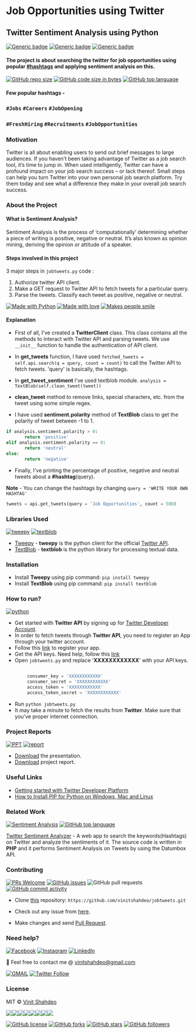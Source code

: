 # Job Opportunities using Twitter
## Twitter Sentiment Analysis using Python

[![Generic badge](https://img.shields.io/badge/Sentiment-Analysis-teal.svg?style=for-the-badge)](https://github.com/vinitshahdeo/jobtweets) 
[![Generic badge](https://img.shields.io/badge/Twitter-API-orange.svg?style=for-the-badge)](https://twitter.com/Vinit_Shahdeo) [![Generic badge](https://img.shields.io/badge/Job-Opportunities-blue.svg?style=for-the-badge)](https://github.com/vinitshahdeo/jobtweets/raw/master/report/REPORT.pdf) 

#### The project is about searching the twitter for job opportunities using popular [#hashtags](https://twitter.com/search?q=%23jobs&src=typd) and applying sentiment analysis on this.

[![GitHub repo size](https://img.shields.io/github/repo-size/vinitshahdeo/jobtweets.svg?logo=github&style=social)](https://github.com/vinitshahdeo/) [![GitHub code size in bytes](https://img.shields.io/github/languages/code-size/vinitshahdeo/jobtweets.svg?logo=git&style=social)](https://github.com/vinitshahdeo/) [![GitHub top language](https://img.shields.io/github/languages/top/vinitshahdeo/jobtweets.svg?logo=python&style=social)](https://github.com/vinitshahdeo/)

#### Few popular hashtags - 
### `#Jobs` `#Careers` `#JobOpening`
### `#FreshHiring` `#Recruitments` `#JobOpportunities`

### Motivation

Twitter is all about enabling users to send out brief messages to large audiences. If you haven’t been taking advantage of Twitter as a job search tool, it’s time to jump in. When used intelligently, Twitter can have a profound impact on your job search success – or lack thereof. Small steps can help you turn Twitter into your own personal job search platform. Try them today and see what a difference they make in your overall job search success.

### About the Project

#### What is Sentiment Analysis?

Sentiment Analysis is the process of ‘computationally’ determining whether a piece of writing is positive, negative or neutral. It’s also known as opinion mining, deriving the opinion or attitude of a speaker.

#### Steps involved in this project

3 major steps in `jobtweets.py` code :

1. Authorize twitter API client.
2. Make a GET request to Twitter API to fetch tweets for a particular query.
3. Parse the tweets. Classify each tweet as positive, negative or neutral.

[![Made with Python](https://forthebadge.com/images/badges/made-with-python.svg)](https://github.com/vinitshahdeo/jobtweets) [![Made with love](https://forthebadge.com/images/badges/built-with-love.svg)](https://github.com/vinitshahdeo) [![Makes people smile](https://forthebadge.com/images/badges/makes-people-smile.svg)](https://github.com/vinitshahdeo)
#### Explanation

- First of all, I've created a **TwitterClient** class. This class contains all the methods to interact with Twitter API and parsing tweets. We use `__init__` function to handle the authentication of API client.

- In **get_tweets** function, I have used `fetched_tweets = self.api.search(q = query, count = count)` to call the Twitter API to fetch tweets. 'query' is basically, the hashtags.

- In **get_tweet_sentiment** I've used textblob module. 
`analysis = TextBlob(self.clean_tweet(tweet))`

- **clean_tweet** method to remove links, special characters, etc. from the tweet using some simple regex.

- I have used **sentiment.polarity** method of **TextBlob** class to get the polarity of tweet between -1 to 1.

```python
if analysis.sentiment.polarity > 0:
       return 'positive'
elif analysis.sentiment.polarity == 0:
       return 'neutral'
else:
       return 'negative'
```
- Finally, I've printing the percentage of positive, negative and neutral tweets about a **#hashtag**(query).

**Note** - You can change the hashtags by changing `query = 'WRITE YOUR OWN HASHTAG'`

```python
tweets = api.get_tweets(query = 'Job Opportunities', count = 500)
```

### Libraries Used

[![tweepy](https://img.shields.io/badge/Python-Tweepy-blue.svg?style=flat&logo=python&logoColor=white)](http://docs.tweepy.org/en/v3.5.0/) [![textblob](https://img.shields.io/badge/Python-TextBlob-blue.svg?style=flat&logo=python&logoColor=white)](https://textblob.readthedocs.io/en/dev/)

- [Tweepy](http://docs.tweepy.org/en/v3.5.0/) - **tweepy** is the python client for the official [Twitter API](https://developer.twitter.com/en/docs).
- [TextBlob](https://textblob.readthedocs.io/en/dev/) - **textblob** is the python library for processing textual data.

### Installation

- Install **Tweepy** using pip command: `pip install tweepy`
- Install **TextBlob** using pip command: `pip install textblob`

### How to run?

[![python](https://img.shields.io/badge/python-jobtweets.py-lightgrey.svg?logo=python&style=social)](https://github.com/vinitshahdeo/jobtweets/)

- Get started with **Twitter API** by signing up for [Twitter Developer Account](https://dev.twitter.com/apps).
- In order to fetch tweets through **Twitter API**, you need to register an App through your twitter account. 
- Follow this [link](https://apps.twitter.com/) to register your app.
- Get the API keys. Need help, follow this [link](https://themepacific.com/how-to-generate-api-key-consumer-token-access-key-for-twitter-oauth/994/)
- Open `jobtweets.py` and replace '**XXXXXXXXXXXX**' with your API keys.

```python

        consumer_key = 'XXXXXXXXXXXX'
        consumer_secret = 'XXXXXXXXXXXX'
        access_token = 'XXXXXXXXXXXX'
        access_token_secret = 'XXXXXXXXXXXX'

```
- Run `python jobtweets.py`
- It may take a minute to fetch the results from **Twitter**. Make sure that you've proper internet connection.

### Project Reports

[![PPT](https://img.shields.io/static/v1.svg?label=Project&message=PPT&logo=microsoft-powerpoint&style=social)](https://github.com/vinitshahdeo/jobtweets/raw/master/report/presentation.pptx) [![report](https://img.shields.io/static/v1.svg?label=Project&message=Report&logo=microsoft-word&style=social)](https://github.com/vinitshahdeo/jobtweets/raw/master/report/REPORT.pdf)

- [Download](https://github.com/vinitshahdeo/jobtweets/raw/master/report/presentation.pptx) the presentation.
- [Download](https://github.com/vinitshahdeo/jobtweets/raw/master/report/REPORT.pdf) project report.

### Useful Links

 - [Getting started with Twitter Developer Platform](https://developer.twitter.com/en/docs/basics/getting-started)
 - [How to Install PIP for Python on Windows, Mac and Linux](https://www.makeuseof.com/tag/install-pip-for-python/)
 
### Related Work

[![Sentiment Analysis](https://img.shields.io/static/v1.svg?label=Sentiment&message=Analysis&color=lightgray&logo=twitter&style=social&colorA=critical)](https://github.com/vinitshahdeo/TwitterSentimentAnalysis/) [![GitHub top language](https://img.shields.io/github/languages/top/vinitshahdeo/TwitterSentimentAnalysis.svg?logo=php&style=social)](https://github.com/vinitshahdeo/)

[Twitter Sentiment Analyzer](https://vinitshahdeo.github.io/TwitterSentimentAnalysis/) - A web app to search the keywords(Hashtags) on Twitter and analyze the sentiments of it. The source code is written in **PHP** and it performs Sentiment Analysis on Tweets by using the Datumbox API.


### Contributing

[![PRs Welcome](https://img.shields.io/badge/PRs-welcome-brightgreen.svg?logo=github)](https://github.com/vinitshahdeo/jobtweets/pulls) [![GitHub issues](https://img.shields.io/github/issues/vinitshahdeo/jobtweets?logo=github)](https://github.com/vinitshahdeo/jobtweets/issues) ![GitHub pull requests](https://img.shields.io/github/issues-pr/vinitshahdeo/jobtweets?color=blue&logo=github) 
[![GitHub commit activity](https://img.shields.io/github/commit-activity/y/vinitshahdeo/jobtweets?logo=github)](https://github.com/vinitshahdeo/jobtweets/)

- Clone [this](https://github.com/vinitshahdeo/jobtweets/) repository: `https://github.com/vinitshahdeo/jobtweets.git`

- Check out any issue from [here](https://github.com/vinitshahdeo/jobtweets/issues).

- Make changes and send [Pull Request](https://github.com/vinitshahdeo/jobtweets/pull).
 
### Need help?

[![Facebook](https://img.shields.io/static/v1.svg?label=follow&message=@vinit.shahdeo&color=9cf&logo=facebook&style=flat&logoColor=white&colorA=informational)](https://www.facebook.com/vinit.shahdeo)  [![Instagram](https://img.shields.io/static/v1.svg?label=follow&message=@vinitshahdeo&color=grey&logo=instagram&style=flat&logoColor=white&colorA=critical)](https://www.instagram.com/vinitshahdeo/) [![LinkedIn](https://img.shields.io/static/v1.svg?label=connect&message=@vinitshahdeo&color=success&logo=linkedin&style=flat&logoColor=white&colorA=blue)](https://www.linkedin.com/in/vinitshahdeo/)

:email: Feel free to contact me @ [vinitshahdeo@gmail.com](https://mail.google.com/mail/)

[![GMAIL](https://img.shields.io/static/v1.svg?label=send&message=vinitshahdeo@gmail.com&color=red&logo=gmail&style=social)](https://www.github.com/vinitshahdeo) [![Twitter Follow](https://img.shields.io/twitter/follow/Vinit_Shahdeo?style=social)](https://twitter.com/Vinit_Shahdeo)


### License

MIT &copy; [Vinit Shahdeo](https://github.com/vinitshahdeo/jobtweets/blob/master/LICENSE)

[![](https://sourcerer.io/fame/vinitshahdeo/vinitshahdeo/jobtweets/images/0)](https://sourcerer.io/fame/vinitshahdeo/vinitshahdeo/jobtweets/links/0)[![](https://sourcerer.io/fame/vinitshahdeo/vinitshahdeo/jobtweets/images/1)](https://sourcerer.io/fame/vinitshahdeo/vinitshahdeo/jobtweets/links/1)[![](https://sourcerer.io/fame/vinitshahdeo/vinitshahdeo/jobtweets/images/2)](https://sourcerer.io/fame/vinitshahdeo/vinitshahdeo/jobtweets/links/2)[![](https://sourcerer.io/fame/vinitshahdeo/vinitshahdeo/jobtweets/images/3)](https://sourcerer.io/fame/vinitshahdeo/vinitshahdeo/jobtweets/links/3)[![](https://sourcerer.io/fame/vinitshahdeo/vinitshahdeo/jobtweets/images/4)](https://sourcerer.io/fame/vinitshahdeo/vinitshahdeo/jobtweets/links/4)[![](https://sourcerer.io/fame/vinitshahdeo/vinitshahdeo/jobtweets/images/5)](https://sourcerer.io/fame/vinitshahdeo/vinitshahdeo/jobtweets/links/5)[![](https://sourcerer.io/fame/vinitshahdeo/vinitshahdeo/jobtweets/images/6)](https://sourcerer.io/fame/vinitshahdeo/vinitshahdeo/jobtweets/links/6)[![](https://sourcerer.io/fame/vinitshahdeo/vinitshahdeo/jobtweets/images/7)](https://sourcerer.io/fame/vinitshahdeo/vinitshahdeo/jobtweets/links/7)


[![GitHub license](https://img.shields.io/github/license/vinitshahdeo/jobtweets.svg?style=social&logo=github)](https://github.com/vinitshahdeo/jobtweets/blob/master/LICENSE) 
[![GitHub forks](https://img.shields.io/github/forks/vinitshahdeo/jobtweets.svg?style=social)](https://github.com/vinitshahdeo/jobtweets/network) [![GitHub stars](https://img.shields.io/github/stars/vinitshahdeo/jobtweets.svg?style=social)](https://github.com/vinitshahdeo/jobtweets/stargazers) [![GitHub followers](https://img.shields.io/github/followers/vinitshahdeo.svg?label=Follow&style=social)](https://github.com/vinitshahdeo/)
